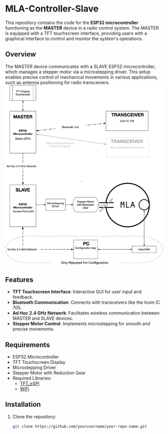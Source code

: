 # MLA-Controller-Slave

This repository contains the code for the **ESP32 microcontroller** functioning as the **MASTER** device in a radio control system. 
The MASTER is equipped with a TFT touchscreen interface, providing users with a graphical interface to control and monitor the system's operations.

## Overview

The MASTER device communicates with a SLAVE ESP32 microcontroller, which manages a stepper motor via a microstepping driver. 
This setup enables precise control of mechanical movements in various applications, such as antenna positioning for radio transceivers.
![MLA Controller Image](doc/Diagrams/diag.png)
## Features

- **TFT Touchscreen Interface**: Interactive GUI for user input and feedback.
- **Bluetooth Communication**: Connects with transceivers like the Icom IC 705.
- **Ad Hoc 2.4 GHz Network**: Facilitates wireless communication between MASTER and SLAVE devices.
- **Stepper Motor Control**: Implements microstepping for smooth and precise movements.

## Requirements

- ESP32 Microcontroller
- TFT Touchscreen Display
- Microstepping Driver
- Stepper Motor with Reduction Gear
- Required Libraries:
  - [TFT_eSPI](https://github.com/Bodmer/TFT_eSPI)
  - [WiFi](https://github.com/espressif/arduino-esp32/tree/master/libraries/WiFi)

## Installation

1. Clone the repository:
   ```bash
   git clone https://github.com/yourusername/your-repo-name.git


